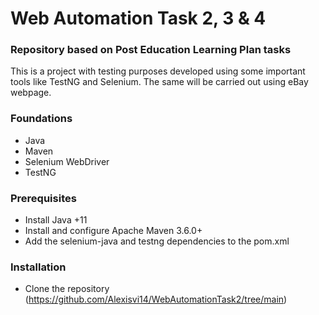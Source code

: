# Web Automation Task 2, 3 & 4
### Repository based on Post Education Learning Plan tasks
This is a project with testing purposes developed using some important tools like TestNG and Selenium. The same will be carried out using eBay webpage. 

### Foundations
* Java
* Maven
* Selenium WebDriver
* TestNG

### Prerequisites
* Install Java +11
* Install and configure Apache Maven 3.6.0+
* Add the selenium-java and testng dependencies to the pom.xml

### Installation

* Clone the repository (https://github.com/Alexisvi14/WebAutomationTask2/tree/main)


